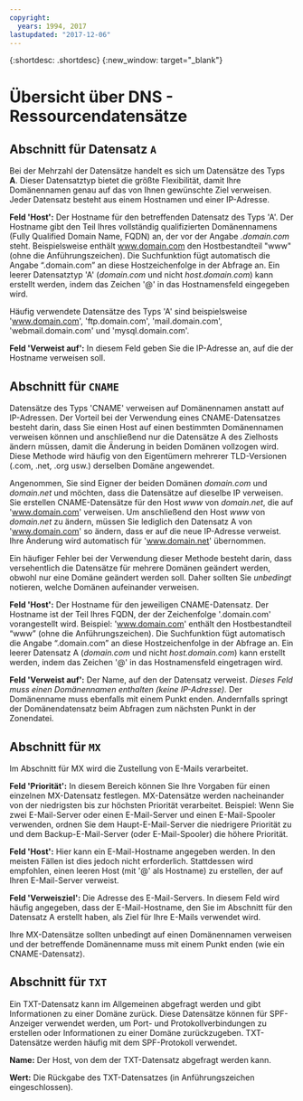 ```yaml
---
copyright:
  years: 1994, 2017
lastupdated: "2017-12-06"
---
```


{:shortdesc: .shortdesc}
{:new_window: target="_blank"}

# Übersicht über DNS - Ressourcendatensätze

## Abschnitt für Datensatz `A`

Bei der Mehrzahl der Datensätze handelt es sich um Datensätze des Typs **A**. Dieser Datensatztyp bietet die größte Flexibilität, damit Ihre Domänennamen genau auf das von Ihnen gewünschte Ziel verweisen. Jeder Datensatz besteht aus einem Hostnamen und einer IP-Adresse.

**Feld 'Host':** Der Hostname für den betreffenden Datensatz des Typs 'A'. Der Hostname gibt den Teil Ihres vollständig qualifizierten Domänennamens (Fully Qualified Domain Name, FQDN) an, der vor der Angabe _.domain.com_ steht. Beispielsweise enthält www.domain.com den Hostbestandteil "www" (ohne die Anführungszeichen). Die Suchfunktion fügt automatisch die Angabe “.domain.com” an diese Hostzeichenfolge in der Abfrage an. Ein leerer Datensatztyp 'A' (_domain.com_ und nicht _host.domain.com_) kann erstellt werden, indem das Zeichen '@' in das Hostnamensfeld eingegeben wird.

Häufig verwendete Datensätze des Typs 'A' sind beispielsweise 'www.domain.com', 'ftp.domain.com', 'mail.domain.com', 'webmail.domain.com' und 'mysql.domain.com'.

**Feld 'Verweist auf':** In diesem Feld geben Sie die IP-Adresse an, auf die der Hostname verweisen soll.

## Abschnitt für `CNAME`

Datensätze des Typs 'CNAME' verweisen auf Domänennamen anstatt auf IP-Adressen. Der Vorteil bei der Verwendung eines CNAME-Datensatzes besteht darin, dass Sie einen Host auf einen bestimmten Domänennamen verweisen können und anschließend nur die Datensätze A des Zielhosts ändern müssen, damit die Änderung in beiden Domänen vollzogen wird. Diese Methode wird häufig von den Eigentümern mehrerer TLD-Versionen (.com, .net, .org usw.) derselben Domäne angewendet.

Angenommen, Sie sind Eigner der beiden Domänen _domain.com_ und _domain.net_ und möchten, dass die Datensätze auf dieselbe IP verweisen. Sie erstellen CNAME-Datensätze für den Host _www_ von _domain.net_, die auf 'www.domain.com' verweisen. Um anschließend den Host _www_ von _domain.net_ zu ändern, müssen Sie lediglich den Datensatz A von 'www.domain.com' so ändern, dass er auf die neue IP-Adresse verweist. Ihre Änderung wird automatisch für 'www.domain.net' übernommen.

Ein häufiger Fehler bei der Verwendung dieser Methode besteht darin, dass versehentlich die Datensätze für mehrere Domänen geändert werden, obwohl nur eine Domäne geändert werden soll. Daher sollten Sie _unbedingt_ notieren, welche Domänen aufeinander verweisen. 

**Feld 'Host':** Der Hostname für den jeweiligen CNAME-Datensatz. Der Hostname ist der Teil Ihres FQDN, der der Zeichenfolge '.domain.com' vorangestellt wird. Beispiel: 'www.domain.com' enthält den Hostbestandteil “www” (ohne die Anführungszeichen). Die Suchfunktion fügt automatisch die Angabe “.domain.com” an diese Hostzeichenfolge in der Abfrage an. Ein leerer Datensatz A (_domain.com_ und nicht _host.domain.com_) kann erstellt werden, indem das Zeichen '@' in das Hostnamensfeld eingetragen wird.

**Feld 'Verweist auf':** Der Name, auf den der Datensatz verweist. _Dieses Feld muss einen Domänennamen enthalten (keine IP-Adresse)._ Der Domänenname muss ebenfalls mit einem Punkt enden. Andernfalls springt der Domänendatensatz beim Abfragen zum nächsten Punkt in der Zonendatei.

## Abschnitt für `MX`

Im Abschnitt für MX wird die Zustellung von E-Mails verarbeitet.

**Feld 'Priorität':** In diesem Bereich können Sie Ihre Vorgaben für einen einzelnen MX-Datensatz festlegen. MX-Datensätze werden nacheinander von der niedrigsten bis zur höchsten Priorität verarbeitet. Beispiel: Wenn Sie zwei E-Mail-Server oder einen E-Mail-Server und einen E-Mail-Spooler verwenden, ordnen Sie dem Haupt-E-Mail-Server die niedrigere Priorität zu und dem Backup-E-Mail-Server (oder E-Mail-Spooler) die höhere Priorität.

**Feld 'Host':** Hier kann ein E-Mail-Hostname angegeben werden. In den meisten Fällen ist dies jedoch nicht erforderlich. Stattdessen wird empfohlen, einen leeren Host (mit '@' als Hostname) zu erstellen, der auf Ihren E-Mail-Server verweist.

**Feld 'Verweisziel':** Die Adresse des E-Mail-Servers. In diesem Feld wird häufig angegeben, dass der E-Mail-Hostname, den Sie im Abschnitt für den Datensatz A erstellt haben, als Ziel für Ihre E-Mails verwendet wird.

Ihre MX-Datensätze sollten unbedingt auf einen Domänennamen verweisen und der betreffende Domänenname muss mit einem Punkt enden (wie ein CNAME-Datensatz).

## Abschnitt für `TXT`

Ein TXT-Datensatz kann im Allgemeinen abgefragt werden und gibt Informationen zu einer Domäne zurück. Diese Datensätze können für SPF-Anzeiger verwendet werden, um Port- und Protokollverbindungen zu erstellen oder Informationen zu einer Domäne zurückzugeben. TXT-Datensätze werden häufig mit dem SPF-Protokoll verwendet.

**Name:** Der Host, von dem der TXT-Datensatz abgefragt werden kann.

**Wert:** Die Rückgabe des TXT-Datensatzes (in Anführungszeichen eingeschlossen).
